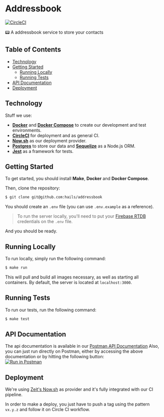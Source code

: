 # Addressbook
[![CircleCI](https://circleci.com/gh/hails/addressbook.svg?style=svg&circle-token=0c0b91456b9ad919ffaf0fffcef865e4d12e699e)](https://circleci.com/gh/hails/addressbook)

:pager: A addressbook service to store your contacts

## Table of Contents
- [Technology](#technology)
- [Getting Started](#getting-started)
  - [Running Locally](#running-locally)
  - [Running Tests](#running-tests)
- [API Documentation](#api-documentation)
- [Deployment](#deployment)

## Technology
Stuff we use:
- **[Docker](https://docs.docker.com)** and **[Docker Compose](https://docs.docker.com/compose/)** to create our development and test environments.
- **[CircleCI](https://circleci.com)** for deployment and as general CI.
- **[Now.sh](http://now.sh)** as our deployment provider.
- **[Postgres](https://www.postgresql.org)** to store our data and **[Sequelize](http://docs.sequelizejs.com)** as a Node.js ORM.
- **[Jest](https://github.com/facebook/jest)** as a framework for tests.

## Getting Started
To get started, you should install **Make**, **Docker** and **Docker Compose**.

Then, clone the repository:
```sh
$ git clone git@github.com:hails/addressbook
```

You should create an `.env` file (you can use `.env.example` as a reference).
> To run the server locally, you'll need to put your [Firebase RTDB](https://firebase.google.com/docs/database/web/start) credentials on the `.env` file.

And you should be ready.

## Running Locally
To run locally, simply run the following command:
```sh
$ make run
```
This will pull and build all images necessary, as well as starting all containers.
By default, the server is located at `localhost:3000`.

## Running Tests
To run our tests, run the following command:
```sh
$ make test
```

## API Documentation
The api documentation is available in our [Postman API Documentation](https://documenter.getpostman.com/view/969865/RWaRNQwR)
Also, you can just run directly on Postman, either by accessing the above documentation or by hitting the following button: <br/>
[![Run in Postman](https://run.pstmn.io/button.svg)](https://app.getpostman.com/run-collection/8036fa95ae8c68527f48)


## Deployment
We're using [Zeit's Now.sh](https://now.sh) as provider and it's fully integrated with our CI pipeline.

In order to make a deploy, you just have to push a tag using the pattern `vx.y.z` and follow it on Circle CI workflow.
